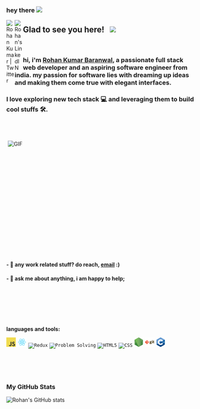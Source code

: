 ### hey there <img src="https://media.giphy.com/media/hvRJCLFzcasrR4ia7z/giphy.gif" width="25px">

<a href="https://twitter.com/rohan_kumar28">
  <img align="left" alt="Rohan Kumar | Twitter" width="22px" src="https://raw.githubusercontent.com/peterthehan/peterthehan/master/assets/twitter.svg" />
</a>
<a href="https://www.linkedin.com/in/rohan-kumar-baranwal-a25313148/">
  <img align="left" alt="Rohan's LinkedIN" width="22px" src="https://raw.githubusercontent.com/peterthehan/peterthehan/master/assets/linkedin.svg" />
</a>

## Glad to see you here! &nbsp; ![](https://visitor-badge.glitch.me/badge?page_id=kumarrohan2804.kumarrohan2804)

<br />

### hi, i'm [Rohan Kumar Baranwal](https://portfolio-rohan.netlify.app/), a passionate full stack web developer and an aspiring software engineer from india. my passion for software lies with dreaming up ideas and making them come true with elegant interfaces.

### I love exploring new tech stack 💻 and leveraging them to build cool stuffs 🛠️.

<br />
<br />
<br />

  <img align="right" alt="GIF" src="https://github.com/abhisheknaiidu/abhisheknaiidu/blob/master/code.gif?raw=true" width="500" height="320" />
  
#### - 💼 any work related stuff? do reach, [email](mailto:kumarrohan2804@gmail.com) :)
#### - 💬 ask me about anything, i am happy to help;
<br />
<br />
<br />
<br />
<br />

**languages and tools:**

<code><img height="25" src="https://raw.githubusercontent.com/github/explore/80688e429a7d4ef2fca1e82350fe8e3517d3494d/topics/javascript/javascript.png"></code>
<code><img height="25" src="https://raw.githubusercontent.com/github/explore/80688e429a7d4ef2fca1e82350fe8e3517d3494d/topics/react/react.png"></code>
<code><img title="Redux" height="25" src="https://github.com/udit22022000/udit22022000/blob/master/images/redux.svg"></code>
<code><img title="Problem Solving" height="25" src="https://github.com/udit22022000/udit22022000/blob/master/images/problemSolving.png"></code>
<code><img title="HTML5" height="25" src="https://github.com/udit22022000/udit22022000/blob/master/images/html5.svg"></code>
<code><img title="CSS" height="25" src="https://github.com/udit22022000/udit22022000/blob/master/images/css.svg"></code>
<code><img height="25" src="https://raw.githubusercontent.com/github/explore/80688e429a7d4ef2fca1e82350fe8e3517d3494d/topics/nodejs/nodejs.png"></code>
<code><img height="25" src="https://raw.githubusercontent.com/github/explore/80688e429a7d4ef2fca1e82350fe8e3517d3494d/topics/git/git.png"></code>
<code><img height="25" src="https://raw.githubusercontent.com/github/explore/80688e429a7d4ef2fca1e82350fe8e3517d3494d/topics/cpp/cpp.png"></code>
<br />
<br />
<br />
<br />
<br />

### My GitHub Stats

![Rohan's GitHub stats](https://github-readme-stats.vercel.app/api?username=kumarrohan2804&hide=issues&show_icons=true&theme=radical&include_all_commits=true)
